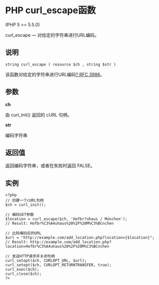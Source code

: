 # PHP curl_escape函数



(PHP 5 &gt;= 5.5.0)

curl_escape — 对给定的字符串进行URL编码。

## 说明

```
string curl_escape ( resource $ch , string $str )

```

该函数对给定的字符串进行URL编码[? RFC 3986](//www.faqs.org/rfcs/rfc3986)。

## 参数

**ch**

由 curl_init() 返回的 cURL 句柄。

**str**

编码字符串

## 返回值

返回编码字符串，或者在失败时返回 FALSE。

## 实例

```
<?php
// 创建一个cURL句柄
$ch = curl_init();

// 编码GET参数
$location = curl_escape($ch, 'Hofbr?uhaus / München');
// Result: Hofbr%C3%A4uhaus%20%2F%20M%C3%BCnchen

// 比较编码后的URL
$url = "http://example.com/add_location.php?location={$location}";
// Result: http://example.com/add_location.php?location=Hofbr%C3%A4uhaus%20%2F%20M%C3%BCnchen

// 发送HTTP请求并关闭句柄
curl_setopt($ch, CURLOPT_URL, $url);
curl_setopt($ch, CURLOPT_RETURNTRANSFER, true);
curl_exec($ch);
curl_close($ch);
?>

```



